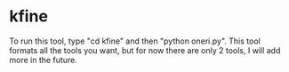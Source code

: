 # kfine
To run this tool, type "cd kfine" and then "python oneri.py". This tool formats all the tools you want, but for now there are only 2 tools, I will add more in the future.
